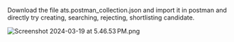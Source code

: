 Download the file ats.postman_collection.json and import it in postman and directly try creating, searching, rejecting, shortlisting candidate.

![Screenshot 2024-03-19 at 5.46.53 PM.png](..%2F..%2F..%2F..%2F..%2Fvar%2Ffolders%2F8f%2Fs9r39jxx5gx54_mqknvzfvxr0000gn%2FT%2FTemporaryItems%2FNSIRD_screencaptureui_YSb2Qq%2FScreenshot%202024-03-19%20at%205.46.53%E2%80%AFPM.png)
